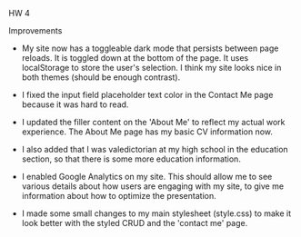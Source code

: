 HW 4

Improvements

- My site now has a toggleable dark mode that persists between page reloads. It is toggled down at the bottom of the page. It uses localStorage to store the user's selection. I think my site looks nice in both themes (should be enough contrast).

- I fixed the input field placeholder text color in the Contact Me page because it was hard to read.

- I updated the filler content on the 'About Me' to reflect my actual work experience. The About Me page has my basic CV information now.

- I also added that I was valedictorian at my high school in the education section, so that there is some more education information.

- I enabled Google Analytics on my site. This should allow me to see various details about how users are engaging with my site, to give me information about how to optimize the presentation.

- I made some small changes to my main stylesheet (style.css) to make it look better with the styled CRUD and the 'contact me' page.

